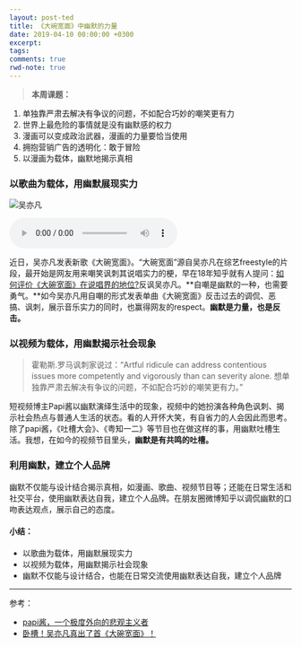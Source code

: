 ```yaml
---
layout: post-ted
title: 《大碗宽面》中幽默的力量
date: 2019-04-10 00:00:00 +0300
excerpt:
tags:
comments: true
rwd-note: true
---
```


> **本周课题：**
1.	单独靠严肃去解决有争议的问题，不如配合巧妙的嘲笑更有力
2.	世界上最危险的事情就是没有幽默感的权力
3.	漫画可以变成政治武器，漫画的力量要恰当使用
4.	拥抱营销广告的透明化：敢于冒险
5.	以漫画为载体，幽默地揭示真相

### 以歌曲为载体，用幽默展现实力
![吴亦凡](http://n.sinaimg.cn/ent/transform/231/w630h401/20190419/nmEe-hvvuiyn1706261.jpg "吴亦凡")

<audio controls autoplay>
  <source src="https://api.itooi.cn/music/netease/url?key=579621905&id=1359595520&br=128000" type="audio/mp3">
您的浏览器不支持 audio 元素。
</audio>

近日，吴亦凡发表新歌《大碗宽面》。“大碗宽面”源自吴亦凡在综艺freestyle的片段，最开始是网友用来嘲笑讽刺其说唱实力的梗，早在18年知乎就有人提问：[如何评价《大碗宽面》在说唱界的地位?](https://www.zhihu.com/question/291704834?sort=created "如何评价《大碗宽面》在说唱界的地位?")反讽吴亦凡。**自嘲是幽默的一种，也需要勇气。**如今吴亦凡用自嘲的形式发表单曲《大碗宽面》反击过去的调侃、恶搞、讽刺，展示音乐实力的同时，也赢得网友的respect。**幽默是力量，也是反击。**

### 以视频为载体，用幽默揭示社会现象
> 霍勒斯.罗马讽刺家说过：“Artful ridicule can address contentious issues more competently and vigorously than can severity alone. 想单独靠严肃去解决有争议的问题，不如配合巧妙的嘲笑更有力。”

短视频博主Papi酱以幽默演绎生活中的现象，视频中的她扮演各种角色讽刺、揭示社会热点与普通人生活的状态。看的人开怀大笑，有自省力的人会因此而思考。除了papi酱，《吐槽大会》、《粤知一二》等节目也在做这样的事，用幽默吐槽生活。我想，在如今的视频节目里头，**幽默是有共鸣的吐槽。**

### 利用幽默，建立个人品牌

幽默不仅能与设计结合揭示真相，如漫画、歌曲、视频节目等；还能在日常生活和社交平台，使用幽默表达自我，建立个人品牌。在朋友圈微博知乎以调侃幽默的口吻表达观点，展示自己的态度。

#### 小结：
- 以歌曲为载体，用幽默展现实力
- 以视频为载体，用幽默揭示社会现象
- 幽默不仅能与设计结合，也能在日常交流使用幽默表达自我，建立个人品牌

---

参考：
- [papi酱，一个极度外向的悲观主义者](http://news.ifeng.com/a/20171018/52693099_0.shtml  "papi酱，一个极度外向的悲观主义者")
- [卧槽！吴亦凡真出了首《大碗宽面》！](https://mp.weixin.qq.com/s/qKqC-wO6FdOJeUNQj5YFHg  "卧槽！吴亦凡真出了首《大碗宽面》！")
